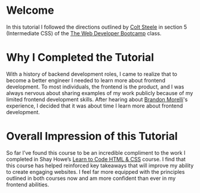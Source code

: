 # Welcome
In this tutorial I followed the directions outlined by [Colt Steele]( https://www.linkedin.com/in/coltsteele/) in section 5 (Intermediate CSS) of the [The Web Developer Bootcamp]( https://www.udemy.com/the-web-developer-bootcamp/learn/v4/overview ) class.

# Why I Completed the Tutorial
With a history of backend development roles, I came to realize that to become a better engineer I needed to learn more about frontend development. To most individuals, the frontend is the product, and I was always nervous about sharing examples of my work publicly because of my limited frontend development skills. After hearing about [Brandon Morelli](https://github.com/bmorelli25/Become-A-Full-Stack-Web-Developer)'s experience, I decided that it was about time I learn more about frontend development.

# Overall Impression of this Tutorial
So far I’ve found this course to be an incredible compliment to the work I completed in Shay Howe’s [Learn to Code HTML & CSS](http://learn.shayhowe.com/) course. I find that this course has helped reinforced key takeaways that will improve my ability to create engaging websites. I feel far more equipped with the principles outlined in both courses now and am more confident than ever in my frontend abilities.
